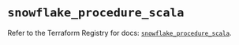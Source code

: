 # `snowflake_procedure_scala`

Refer to the Terraform Registry for docs: [`snowflake_procedure_scala`](https://registry.terraform.io/providers/snowflake-labs/snowflake/1.0.3/docs/resources/procedure_scala).
